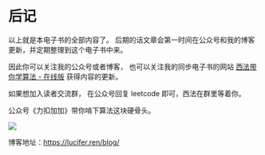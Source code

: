 # 后记

以上就是本电子书的全部内容了。 后期的话文章会第一时间在公众号和我的博客更新，并定期整理到这个电子书中来。

因此你可以关注我的公众号或者博客， 也可以关注我的同步电子书的网站 [西法带你学算法 - 在线版](https://leetcode-solution-leetcode-pp.gitbook.io/leetcode-solution/) 获得内容的更新。

如果想加入读者交流群， 在公众号回复 leetcode 即可，西法在群里等着你。

公众号《力扣加加》带你啃下算法这块硬骨头。

![](https://tva1.sinaimg.cn/large/007S8ZIlly1gfcuzagjalj30p00dwabs.jpg)

博客地址：https://lucifer.ren/blog/
